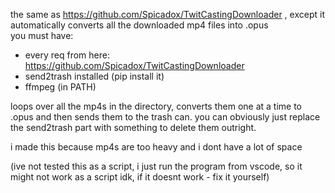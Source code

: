 the same as https://github.com/Spicadox/TwitCastingDownloader , except it automatically converts all the downloaded mp4 files into .opus<br>
you must have:
- every req from here: https://github.com/Spicadox/TwitCastingDownloader
- send2trash installed (pip install it)
- ffmpeg (in PATH)

loops over all the mp4s in the directory, converts them one at a time to .opus and then sends them to the trash can. you can obviously just replace the send2trash part with something to delete them outright.

i made this because mp4s are too heavy and i dont have a lot of space

(ive not tested this as a script, i just run the program from vscode, so it might not work as a script idk, if it doesnt work - fix it yourself)
